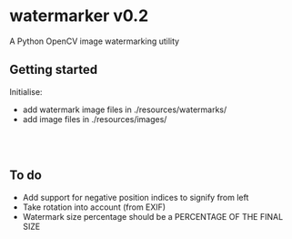 # watermarker v0.2

A Python OpenCV image watermarking utility


## Getting started

Initialise:
* add watermark image files in ./resources/watermarks/
* add image files in ./resources/images/

<br><br>

## To do
* Add support for negative position indices to signify from left
* Take rotation into account (from EXIF)
* Watermark size percentage should be a PERCENTAGE OF THE FINAL SIZE

